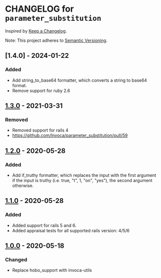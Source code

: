 # CHANGELOG for `parameter_substitution`

Inspired by [Keep a Changelog](https://keepachangelog.com/en/1.0.0/).

Note: This project adheres to [Semantic Versioning](https://semver.org/spec/v2.0.0.html).

## [1.4.0] - 2024-01-22
### Added
- Add string_to_base64 formatter, which converts a string to base64 format.
- Remove support for ruby 2.6

## [1.3.0] - 2021-03-31
### Removed
- Removed support for rails 4
- https://github.com/Invoca/parameter_substitution/pull/59

## [1.2.0] - 2020-05-28
### Added
- Add if_truthy formatter, which replaces the input with the first argument if the input is truthy (i.e. true, "t", 1, "on", "yes"), the second argument otherwise.

## [1.1.0] - 2020-05-28
### Added
- Added support for rails 5 and 6.
- Added appraisal tests for all supported rails version: 4/5/6

## [1.0.0] - 2020-05-18
### Changed
- Replace hobo_support with invoca-utils

[1.3.0]: https://github.com/Invoca/parameter_substitution/compare/v1.2.0...v1.3.0
[1.2.0]: https://github.com/Invoca/parameter_substitution/compare/v1.1.0...v1.2.0
[1.1.0]: https://github.com/Invoca/parameter_substitution/compare/v1.0.0...v1.1.0
[1.0.0]: https://github.com/Invoca/parameter_substitution/compare/v0.2.3...v1.0.0
